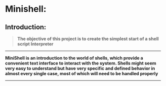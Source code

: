 # Minishell:

## Introduction:

> **The objective of this project is to create the simplest start of a shell
script Interpreter**

---

**MiniShell is an introduction to the world of shells, which provide a convenient text interface to interact with the system. Shells might seem very easy to understand but have very specific and defined behavior in almost every single case, most of which will need to be handled properly**

---

